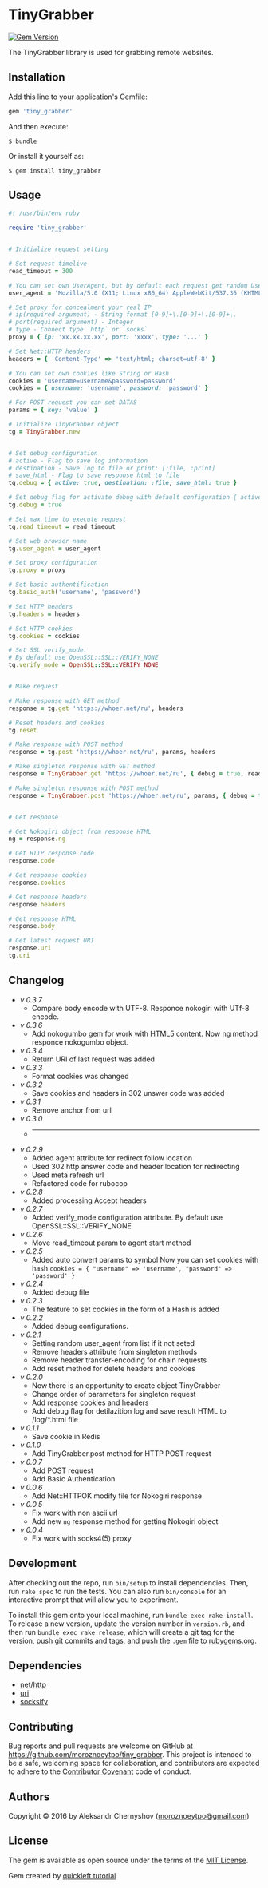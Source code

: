 # TinyGrabber

[<img src="https://badge.fury.io/rb/tiny_grabber.svg" alt="Gem Version" />](https://badge.fury.io/rb/tiny_grabber)

The TinyGrabber library is used for grabbing remote websites.

## Installation

Add this line to your application's Gemfile:

```ruby
gem 'tiny_grabber'
```

And then execute:

    $ bundle

Or install it yourself as:

    $ gem install tiny_grabber

## Usage

```ruby
#! /usr/bin/env ruby

require 'tiny_grabber'


# Initialize request setting

# Set request timelive
read_timeout = 300

# You can set own UserAgent, but by default each request get random UserAgent from list of most popular
user_agent = 'Mozilla/5.0 (X11; Linux x86_64) AppleWebKit/537.36 (KHTML, like Gecko) Chrome/41.0.2227.0 Safari/537.36'

# Set proxy for concealment your real IP
# ip(required argument) - String format [0-9]+\.[0-9]+\.[0-9]+\.
# port(required argument) - Integer
# type - Connect type `http` or `socks`
proxy = { ip: 'xx.xx.xx.xx', port: 'xxxx', type: '...' }

# Set Net::HTTP headers
headers = { 'Content-Type' => 'text/html; charset=utf-8' }

# You can set own cookies like String or Hash
cookies = 'username=username&password=password'
cookies = { username: 'username', password: 'password' }

# For POST request you can set DATAS
params = { key: 'value' }

# Initialize TinyGrabber object
tg = TinyGrabber.new


# Set debug configuration
# active - Flag to save log information
# destination - Save log to file or print: [:file, :print]
# save_html - Flag to save response html to file
tg.debug = { active: true, destination: :file, save_html: true }

# Set debug flag for activate debug with default configuration { active: true, destination: :print, save_html: false }
tg.debug = true

# Set max time to execute request
tg.read_timeout = read_timeout

# Set web browser name
tg.user_agent = user_agent

# Set proxy configuration
tg.proxy = proxy

# Set basic authentification
tg.basic_auth('username', 'password')

# Set HTTP headers
tg.headers = headers

# Set HTTP cookies
tg.cookies = cookies

# Set SSL verify_mode.
# By default use OpenSSL::SSL::VERIFY_NONE
tg.verify_mode = OpenSSL::SSL::VERIFY_NONE


# Make request

# Make response with GET method
response = tg.get 'https://whoer.net/ru', headers

# Reset headers and cookies
tg.reset

# Make response with POST method
response = tg.post 'https://whoer.net/ru', params, headers

# Make singleton response with GET method
response = TinyGrabber.get 'https://whoer.net/ru', { debug = true, read_timeout = read_timeout ... }

# Make singleton response with POST method
response = TinyGrabber.post 'https://whoer.net/ru', params, { debug = true, read_timeout = read_timeout ... }


# Get response

# Get Nokogiri object from response HTML
ng = response.ng

# Get HTTP response code
response.code

# Get response cookies
response.cookies

# Get response headers
response.headers

# Get response HTML
response.body

# Get latest request URI
response.uri
tg.uri
```

## Changelog

* *v 0.3.7*
    * Compare body encode with UTF-8. Responce nokogiri with UTf-8 encode.
* *v 0.3.6*
    * Add nokogumbo gem for work with HTML5 content. Now ng method responce nokogumbo object.
* *v 0.3.4*
    * Return URI of last request was added
* *v 0.3.3*
    * Format cookies was changed
* *v 0.3.2*
    * Save cookies and headers in 302 unswer code was added
* *v 0.3.1*
    * Remove anchor from url
* *v 0.3.0*
    * ---
* *v 0.2.9*
    * Added agent attribute for redirect follow location
    * Used 302 http answer code and header location for redirecting
    * Used meta refresh url
    * Refactored code for rubocop
* *v 0.2.8*
    * Added processing Accept headers
* *v 0.2.7*
    * Added verify_mode configuration attribute. By default use OpenSSL::SSL::VERIFY_NONE
* *v 0.2.6*
    * Move read_timeout param to agent start method
* *v 0.2.5*
    * Added auto convert params to symbol
    Now you can set cookies with hash `cookies = { "username" => 'username', "password" => 'password' }`
* *v 0.2.4*
    * Added debug file
* *v 0.2.3*
    * The feature to set cookies in the form of a Hash is added
* *v 0.2.2*
    * Added debug configurations.
* *v 0.2.1*
    * Setting random user_agent from list if it not seted
    * Remove headers attribute from singleton methods
    * Remove header transfer-encoding for chain requests
    * Add reset method for delete headers and cookies
* *v 0.2.0*
    * Now there is an opportunity to create object TinyGrabber
    * Change order of parameters for singleton request
    * Add response cookies and headers
    * Add debug flag for detilazition log and save result HTML to /log/*.html file
* *v 0.1.1*
    * Save cookie in Redis
* *v 0.1.0*
    * Add TinyGrabber.post method for HTTP POST request
* *v 0.0.7*
    * Add POST request
    * Add Basic Authentication
* *v 0.0.6*
    * Add Net::HTTPOK modify file for Nokogiri response
* *v 0.0.5*
    * Fix work with non ascii url
    * Add new `ng` response method for getting Nokogiri object
* *v 0.0.4*
    * Fix work with socks4(5) proxy

## Development

After checking out the repo, run `bin/setup` to install dependencies. Then, run `rake spec` to run the tests. You can also run `bin/console` for an interactive prompt that will allow you to experiment.

To install this gem onto your local machine, run `bundle exec rake install`. To release a new version, update the version number in `version.rb`, and then run `bundle exec rake release`, which will create a git tag for the version, push git commits and tags, and push the `.gem` file to [rubygems.org](https://rubygems.org).

## Dependencies

* [net/http](http://ruby-doc.org/stdlib-2.3.0/libdoc/net/http/rdoc/Net/HTTP.html)
* [uri](http://ruby-doc.org/stdlib-2.3.0/libdoc/uri/rdoc/URI.html)
* [socksify](http://socksify.rubyforge.org/)

## Contributing

Bug reports and pull requests are welcome on GitHub at https://github.com/moroznoeytpo/tiny_grabber. This project is intended to be a safe, welcoming space for collaboration, and contributors are expected to adhere to the [Contributor Covenant](http://contributor-covenant.org) code of conduct.

## Authors

Copyright © 2016 by Aleksandr Chernyshov (moroznoeytpo@gmail.com)

## License

The gem is available as open source under the terms of the [MIT License](http://opensource.org/licenses/MIT).

Gem created by [quickleft tutorial](https://quickleft.com/blog/engineering-lunch-series-step-by-step-guide-to-building-your-first-ruby-gem/)

